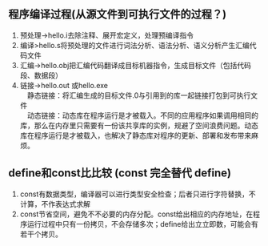 ## 程序编译过程(从源文件到可执行文件的过程？)
1. 预处理->hello.i去除注释、展开宏定义，处理预编译指令  
2. 编译>hello.s将预处理的文件进行词法分析、语法分析、语义分析产生汇编代码文件  
3. 汇编->hello.obj把汇编代码翻译成目标机器指令，生成目标文件（包括代码段、数据段）  
4. 链接->hello.out 或hello.exe  
　静态链接：将汇编生成的目标文件.0与引用到的库一起链接打包到可执行文件  
　动态链接：动态库在程序运行是才被载入。不同的应用程序如果调用相同的库，那么在内存里只需要有一份该共享库的实例，规避了空间浪费问题。动态库在程序运行是才被载入，也解决了静态库对程序的更新、部署和发布带来麻烦。  

## define和const⽐比较 (const 完全替代 define) 
1. const有数据类型，编译器可以进行类型安全检查；后者只进行字符替换，不计算，不作表达式求解  
2. const节省空间，避免不不必要的内存分配。const给出相应的内存地址，在程序运行过程中只有⼀份拷贝，不会存储多次；define给出⽴立即数，可能会有若⼲个拷贝。
